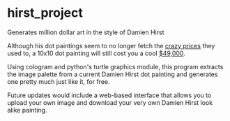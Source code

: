 # hirst_project
Generates million dollar art in the style of Damien Hirst

Although his dot paintings seem to no longer fetch the <a href="https://www.1stdibs.com/furniture/wall-decorations/contemporary-art/damien-hirst-spots-2003/id-f_22328162/#skuId=f_22328162S1">crazy prices</a> they used to, a 10x10 dot painting will still cost you a cool <a href=">https://www.1stdibs.com/art/prints-works-on-paper/abstract-prints-works-on-paper/damien-hirst-oleoylsarcosine/id-a_9474332/?utm_content=condensed&allowUniversalLink=no&gclid=CjwKCAjwsJ6TBhAIEiwAfl4TWNiXF_EXEXjXQqoZdDR1xVeWFsh288ZIA10U2qfJtmdq5iHikzY5NhoCWZsQAvD_BwE&gclsrc=aw.ds">$49,000</a>.

Using cologram and python's turtle graphics module, this program extracts the image palette from a current Damien Hirst dot painting and generates one pretty much just like it, for free. 

Future updates would include a web-based interface that allows you to upload your own image and download your very own Damien Hirst look alike painting. 



